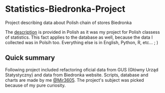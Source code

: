 # Statistics-Biedronka-Project
Project describing data about Polish chain of stores Biedronka

The [description](Description.pdf) is provided in Polish as it was my project for Polish classess of statistics. This fact applies to the database as well, because the data I collected was in Polsih too. Everything else is in English, Python, R, etc... ; ) 

## Quick summary
Following project included refactoring oficial data from GUS (Główny Urząd Statystyczny) and data from Biedronka website. Scripts, database and charts are made by me [@Mir3605](https://github.com/Mir3605). The project's subject was picked because of my pure curiosity.
